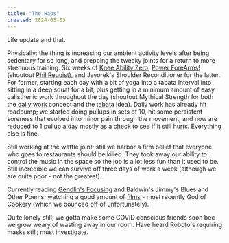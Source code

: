 ```yaml
---
title: "The Haps"
created: 2024-05-03
---
```

Life update and that.

Physically: the thing is increasing our ambient activity levels after being sedentary for so long, and prepping the tweaky joints for a return to more strenuous training. Six weeks of [Knee Ability Zero](https://mailchi.mp/284f5262674e/knee-ability-for-life-july-6056807?e=[UNIQID]), [Power ForeArms!](https://drive.google.com/file/d/0BwNZ-v76jOCwcjFEOG9GN19SNnM/edit?resourcekey=0-uZux16MqNIfv56FXCbD5xw) (shoutout [Phil Requist](http://www.jessery.com/p/blog-page.html)), and Javorek's Shoulder Reconditioner for the latter. For former, starting each day with a bit of yoga into a tabata interval into sitting in a deep squat for a bit, plus getting in a minimum amount of easy calisthenic work throughout the day (shoutout Mythical Strength for both the [daily work](https://mythicalstrength.blogspot.com/2021/01/things-i-like-right-now.html) concept and the [tabata](http://mythicalstrength.blogspot.com/2022/07/seriously-you-have-5-minutes.html) idea). Daily work has already hit roadbump; we started doing pullups in sets of 10, hit some persistent soreness that evolved into minor pain through the movement, and now are reduced to 1 pullup a day mostly as a check to see if it still hurts. Everything else is fine.

Still working at the waffle joint; still we harbor a firm belief that everyone who goes to restaurants should be killed. They took away our ability to control the music in the space so the job is a lot less fun than it used to be. Still incredible we can survive off three days of work a week (although we are quite poor - not the greatest).

Currently reading [Gendlin's Focusing](http://bewelltuned.com/gendlins_focusing) and Baldwin's Jimmy's Blues and Other Poems; watching a good amount of [films](https://letterboxd.com/egghorn/) - most recently God of Cookery (which we bounced off of unfortunately). 

Quite lonely still; we gotta make some COVID conscious friends soon bec we grow weary of wasting away in our room. Have heard Roboto's requiring masks still; must investigate.
